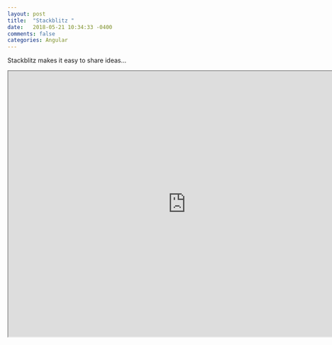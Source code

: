 ```yaml
---
layout: post
title:  "Stackblitz "
date:   2018-05-21 10:34:33 -0400 
comments: false
categories: Angular
---
```


Stackblitz makes it easy to share ideas...

<iframe src="https://stackblitz.com/edit/angular-injectable?embed=1&file=src/app/app.component.ts" width="800" height="600"></iframe>



<div id="fb-root"></div>
<script>(function(d, s, id) {
  var js, fjs = d.getElementsByTagName(s)[0];
  if (d.getElementById(id)) return;
  js = d.createElement(s); js.id = id;
  js.src = "//connect.facebook.net/en_US/sdk.js#xfbml=1&version=v2.8&appId=671657696349259";
  fjs.parentNode.insertBefore(js, fjs);
}(document, 'script', 'facebook-jssdk'));</script>


<!--  Enter text below, if you want -->


<div class="fb-comments"  data-numposts="5"></div>







